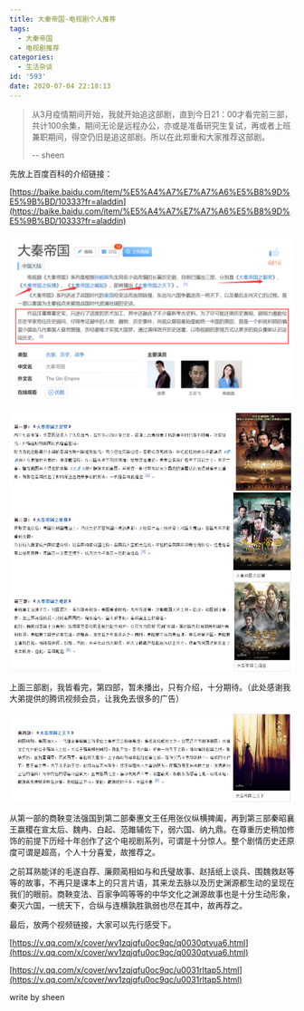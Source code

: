 ```yaml
---
title: 大秦帝国-电视剧个人推荐
tags:
  - 大秦帝国
  - 电视剧推荐
categories:
  - 生活杂谈
id: '593'
date: 2020-07-04 22:18:13
---
```


> 从3月疫情期间开始，我就开始追这部剧，直到今日21：00才看完前三部，共计100余集，期间无论是远程办公，亦或是准备研究生复试，再或者上班兼职期间，得空仍旧是追这部剧。所以在此郑重和大家推荐这部剧。
> 
> \-- sheen

<!--more-->

先放上百度百科的介绍链接：

[https://baike.baidu.com/item/%E5%A4%A7%E7%A7%A6%E5%B8%9D%E5%9B%BD/10333?fr=aladdin](https://baike.baidu.com/item/%E5%A4%A7%E7%A7%A6%E5%B8%9D%E5%9B%BD/10333?fr=aladdin)

![](%E5%A4%A7%E7%A7%A6%E5%B8%9D%E5%9B%BD-%E4%B8%AA%E4%BA%BA%E7%94%B5%E8%A7%86%E5%89%A7%E6%8E%A8%E8%8D%90/image-1.png)

![](%E5%A4%A7%E7%A7%A6%E5%B8%9D%E5%9B%BD-%E4%B8%AA%E4%BA%BA%E7%94%B5%E8%A7%86%E5%89%A7%E6%8E%A8%E8%8D%90/image-2.png)

上面三部剧，我皆看完，第四部，暂未播出，只有介绍，十分期待。（此处感谢我大弟提供的腾讯视频会员，让我免去很多的广告）

![](%E5%A4%A7%E7%A7%A6%E5%B8%9D%E5%9B%BD-%E4%B8%AA%E4%BA%BA%E7%94%B5%E8%A7%86%E5%89%A7%E6%8E%A8%E8%8D%90/image-3.png)

从第一部的商鞅变法强国到第二部秦惠文王任用张仪纵横捭阖，再到第三部秦昭襄王嬴稷在宣太后、魏冉、白起、范雎辅佐下，弱六国、纳九鼎。在尊重历史稍加修饰的前提下历经十年创作了这个电视剧系列，可谓是十分惊人。整个剧情历史还原度可谓是超高，个人十分喜爱，故推荐之。

之前耳熟能详的毛遂自荐、廉颇蔺相如与和氏璧故事、赵括纸上谈兵、围魏救赵等等的故事，不再只是课本上的只言片语，其来龙去脉以及历史渊源都生动的呈现在我们的眼前。商鞅变法、百家争鸣等等的中华文化之渊源故事也是十分生动形象，秦灭六国，一统天下，合纵与连横孰胜孰弱也尽在其中，故再荐之。

最后，放两个视频链接，大家可以先行感受下。

[https://v.qq.com/x/cover/wv1zqjqfu0oc9qc/q0030qtvua6.html](https://v.qq.com/x/cover/wv1zqjqfu0oc9qc/q0030qtvua6.html)

[https://v.qq.com/x/cover/wv1zqjqfu0oc9qc/u0031rltap5.html](https://v.qq.com/x/cover/wv1zqjqfu0oc9qc/u0031rltap5.html)

write by sheen